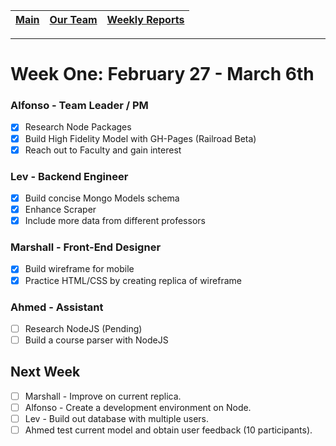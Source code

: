 [Main](../../master/README.md) | [Our Team](../../master/our_team/README.md) | [Weekly Reports](../weekly_reports)
------------ | ------------- | -------------
---
# Week One: February 27 - March 6th

### Alfonso - Team Leader / PM

- [x] Research Node Packages
- [x] Build High Fidelity Model with GH-Pages (Railroad Beta)
- [x] Reach out to Faculty and gain interest

### Lev - Backend Engineer

- [x] Build concise Mongo Models schema
- [x] Enhance Scraper
- [x] Include more data from different professors

### Marshall - Front-End Designer

- [x] Build wireframe for mobile
- [x] Practice HTML/CSS by creating replica of wireframe

### Ahmed - Assistant

- [ ] Research NodeJS (Pending)
- [ ] Build a course parser with NodeJS

## Next Week

- [ ] Marshall - Improve on current replica.
- [ ] Alfonso - Create a development environment on Node.
- [ ] Lev - Build out database with multiple users.
- [ ] Ahmed test current model and obtain user feedback (10 participants).
